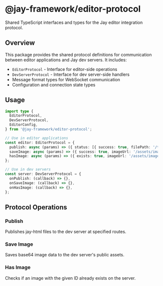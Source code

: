 # @jay-framework/editor-protocol

Shared TypeScript interfaces and types for the Jay editor integration protocol.

## Overview

This package provides the shared protocol definitions for communication between editor applications and Jay dev servers. It includes:

- `EditorProtocol` - Interface for editor-side operations
- `DevServerProtocol` - Interface for dev server-side handlers
- Message format types for WebSocket communication
- Configuration and connection state types

## Usage

```typescript
import type {
  EditorProtocol,
  DevServerProtocol,
  EditorConfig,
} from '@jay-framework/editor-protocol';

// Use in editor applications
const editor: EditorProtocol = {
  publish: async (params) => ({ status: [{ success: true, filePath: '/test.jay-html' }] }),
  saveImage: async (params) => ({ success: true, imageUrl: '/assets/image.png' }),
  hasImage: async (params) => ({ exists: true, imageUrl: '/assets/image.png' }),
};

// Use in dev servers
const server: DevServerProtocol = {
  onPublish: (callback) => {},
  onSaveImage: (callback) => {},
  onHasImage: (callback) => {},
};
```

## Protocol Operations

### Publish

Publishes jay-html files to the dev server at specified routes.

### Save Image

Saves base64 image data to the dev server's public assets.

### Has Image

Checks if an image with the given ID already exists on the server.
